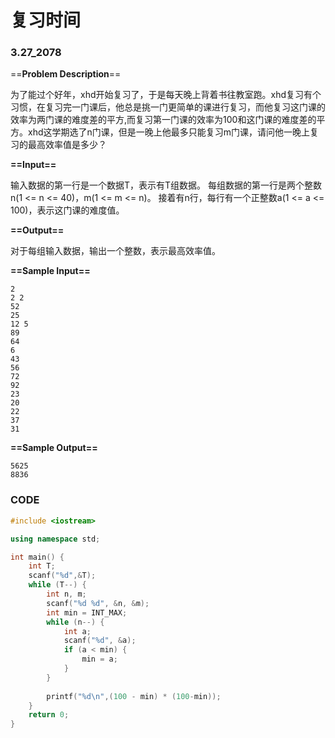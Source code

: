 # 复习时间

### 3.27_2078

==**Problem Description**==

为了能过个好年，xhd开始复习了，于是每天晚上背着书往教室跑。xhd复习有个习惯，在复习完一门课后，他总是挑一门更简单的课进行复习，而他复习这门课的效率为两门课的难度差的平方,而复习第一门课的效率为100和这门课的难度差的平方。xhd这学期选了n门课，但是一晚上他最多只能复习m门课，请问他一晚上复习的最高效率值是多少？

**==Input==**

输入数据的第一行是一个数据T，表示有T组数据。
每组数据的第一行是两个整数n(1 <= n <= 40)，m(1 <= m <= n)。
接着有n行，每行有一个正整数a(1 <= a <= 100)，表示这门课的难度值。

**==Output==**

对于每组输入数据，输出一个整数，表示最高效率值。

**==Sample Input==**

```
2
2 2
52
25
12 5
89
64
6
43
56
72
92
23
20
22
37
31
```

**==Sample Output==**

```
5625
8836 
```



### CODE

```CPP
#include <iostream>

using namespace std;

int main() {
    int T;
    scanf("%d",&T);
    while (T--) {
        int n, m;
        scanf("%d %d", &n, &m);
        int min = INT_MAX;
        while (n--) {
            int a;
            scanf("%d", &a);
            if (a < min) {
                min = a;
            }
        }
        
        printf("%d\n",(100 - min) * (100-min));
    }
    return 0;
}
```

